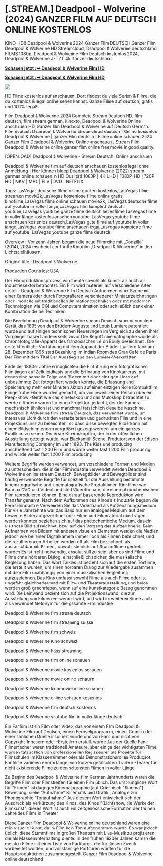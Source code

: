 <h1>[.STREAM.] Deadpool - Wolverine (2024) GANZER FILM AUF DEUTSCH ONLINE KOSTENLOS</h1>

KINO-HD!! Deadpool & Wolverine 2024 Ganzer Film DEUTSCH,Ganzer Film Deadpool & Wolverine HD Streamcloud, Deadpool & Wolverine deutschland FILMS 1080p, Deadpool & Wolverine Film Deutsch kostenlos 2024, Deadpool & Wolverine JETZT 4k Ganzer deutschland

**[Schauen jetzt : ➥ Deadpool & Wolverine Film HD](https://cutt.ly/Eek4L1EO)**

**[Schauen jetzt : ➥ Deadpool & Wolverine Film HD](https://cutt.ly/Eek4L1EO)**

<a href="https://cutt.ly/Eek4L1EO" rel="nofollow" data-target="animated-image.originalLink"><img src="https://camo.githubusercontent.com/7f6f88830ea72d49540cad466f7218e4623560163f263a8577ac8297d75fe095/68747470733a2f2f7777772e746563686d65686f772e636f6d2f77702d636f6e74656e742f75706c6f6164732f323032342f30332f72676273727465672e676966" data-canonical-src="https://www.techmehow.com/wp-content/uploads/2024/03/rgbsrteg.gif" style="max-width: 100%; display: inline-block;" data-target="animated-image.originalImage"></a>

HD Filme kostenlos auf anschauen. Dort findest du viele Serien & Filme, die du kostenlos & legal online sehen kannst. Ganze Filme auf deutsch, gratis und 100% legal!


Film Deadpool & Wolverine 2024 Complete Stream Deutsch HD. film deutsch, film stream german, kinoxto, Deadpool & Wolverine Online anschauen HD, Ganzer film Deadpool & Wolverine auf Deutsch German. Film deutsch Deadpool & Wolverine streamcloud deutsch | Online kostenlos Deadpool & Wolverine | ganzer Film deutsch | Filme online schauen 2024 Ganzer Film Deadpool & Wolverine Online anschauen , Stream Film Deadpool & Wolverine online ganzer film online free movie in good quality.



[OPENLOAD] Deadpool & Wolverine - Stream Deutsch: Online anschauen



Deadpool & Wolverine film auf deutsch anschauen kostenlos legal ohne Anmeldung | Hier können bleep Deadpool & Wolverine (2022) stream german online schauen in HD Qualität! 1080P | 4K UHD | 1080P-HD | 720P HD | MKV | MP4 | FLV | DVD | NETFLIX



Tags: LasVegas deutsche filme online gucken kostenlos,LasVegas filme streamen movie2k,LasVegas kostenlose filme online gratis kinofilme,LasVegas filme online schauen movie2k, LasVegas deutsche filme auf youtube in voller länge,LasVegas film komplett deutsch youtube,LasVegas youtube ganze filme deutsch liebesfilme,LasVegas filme in voller länge kostenlos ansehen youtube ,LasVegas youtube filme anschauen kostenlos deutsch,LasVegas gute filme auf youtube in voller länge,LasVegas youtube filme anschauen legal,LasVegas komplette filme auf youtube ,LasVegas youtube ganze filme deutsch



Overview : Vor zehn Jahren begann die neue Filmreihe mit „Godzilla“ (2014), 2024 erscheint der fünfte Kinofilm „Deadpool & Wolverine“ in den Lichtspielhäusern.



Original title : Deadpool & Wolverine



Production Countries: USA



Der Filmproduktionsprozess wird heute sowohl als Kunst- als auch als Industriesektor betrachtet. Ein Film wird materiell auf verschiedene Arten erstellt: Deadpool & Wolverine Film Deutsch Aufnehmen einer Szene mit einer Kamera oder durch Fotografieren verschiedener Miniaturzeichnungen oder -modelle mit traditionellen Animationstechniken oder mit modernen Technologien wie CGI und Computeranimation oder schließlich dank einer Kombination die be Techniken



Die Bezeichnung Deadpool & Wolverine stream Deutsch stammt von dem Gerät, das 1895 von den Brüdern Auguste und Louis Lumière patentiert wurde und auf einigen technischen Neuerungen im Vergleich zu denen ihrer Vorgänger basiert andererseits zuvor Der Begriff cinématographe wurde als Chronofotografie-Apparat des französischen Lé on Bouly bezeichnet . Die erste öffentliche Vorführung mit dem Apparat der Brüder Lumière fand am 28. Dezember 1895 statt Bezahlung im Indian Room des Gran Cafè de Paris Der Film mit dem Titel Der Ausstieg aus den Lumière-Werkstätten



Ende der 1880er Jahre ermöglichten die Einführung von fotografischen Filmlängen auf Zelluloidbasis und die Erfindung von Kinokameras, mit denen eine schnelle Folge von Bildern mit einer einzigen Linse auf unbestimmte Zeit fotografiert werden konnte, die Erfassung und Speicherung mehr erer Minuten Aktion auf einer einzigen Rolle Kompaktfilm Einige frühe Filme wurden gemacht, um von jeweils einer Person über ein Peep-Show -Gerät wie das Kinetoskop und das Mutoskop betrachtet zu werden. Andere waren für einen Projektor gedacht, der der Kamera mechanisch ähnlich ist und manchmal tatsächlich dieselbe Maschine. Deadpool & Wolverine film stream Deutsch, das verwendet wurde, um intensives Licht durch den verarbeiteten und gedruckten Film und in eine Projektionslinse zu beleuchten, so dass diese bewegten Bilderkann auf einem Bildschirm enorm vergrößert gezeigt werden, um ein ganzes Publikum zu sehen. Der erste Kinetoskopfilm, der in der öffentlichen Ausstellung gezeigt wurde, war Blacksmith Scene, Produtort von der Edison Manufacturing Company im Jahr 1893. The Kiss und producing anschließend fast 1 200 Film und würde weiter fast 1 200 Film producing and würde weiter fast 1 200 Film producing



Weitere Begriffe werden verwendet, um verschiedene Formen und Medien zu unterscheiden, die in der Filmindustrie verwendet werden Deadpool & Wolverine online stream Deutsch. Bewegtbilder und Bewegtbilder sind häufig verwendete Begriffe für speziell für die Ausstellung bestimmte kinematografische und kinematografische Produktionen Kinofilme wie Batman DVD und Videoband sind Videoformate, die einen photochemischen Film reproduieren können. Eine darauf basierende Reproduktion wird Transfer genannt. Nach dem Aufkommen des Kinos als Industrie begann die Fernsehindustrie Verwenden Sie das Videoband als Aufzeichnungsmedium Für viele Jahrzehnte war das Band nur ein analoges Medium, auf dem bewegte Bilder aufgezeichnet oder Filme und Filmmaterial übertragen werden konnten.beziehen sich auf das photochemische Medium, das ein vis those Bild aufzeichnet, bzw. auf den Vorgang des Aufzeichnens. Beim Aufnehmen von Bildern mit anderen visuellen Elementen werden die Medien jedoch wie bei einer Digitalkamera immer noch als Filmen bezeichnet, und die resultierenden Arbeiten werden oft als Film bezeichnet. als austauschbar mit Filmen , obwohl sie nicht auf Stummfilmen gedreht wurden Es ist nicht notwendig, absolut still zu sein, aber es sind Filme und Filme ohne hörbaren Dialog, einschließlich solcher, die musikalische Begleitung haben. Das Wort Talkies ist bezieht sich auf die ersten Tonfilme, die erstellt wurden, um einen hörbaren Dialog zur Wiedergabe zusammen mit dem Film unabhängig von einer musikalischen Begleitung aufzuzeichnen. Das Kino umfasst sowohl Filme als auch Filme.oder ist ungefähr gleichbedeutend mit Film- und Theaterausstellung, und beide werden groß geschrieben, wenn auf eine Kunstkategorie Bezug genommen wird. Die Leinwand bezieht sich auf die Projektionswand, die zur Ausstellung von Filmen verwendet wird, und wird im weiteren Sinne auch als verwendet Metonym für die gesamte Filmindustrie



Deadpool & Wolverine film stream deutsch



Deadpool & Wolverine film streaming suisse



Deadpool & Wolverine film schweiz



Deadpool & Wolverine Kino schweiz



Deadpool & Wolverine hdss streaming



Deadpool & Wolverine film online schauen



Deadpool & Wolverine movie kostenlos schauen



Deadpool & Wolverine movie online schauen



Deadpool & Wolverine kinomovie online schauen



Deadpool & Wolverine online schauen kostenlos



Deadpool & Wolverine film deutsch kostenlos



Deadpool & Wolverine youtube film in voller länge deutsch



Ein Fanfilm ist ein Film oder Video, das von einem Film Deadpool & Wolverine Film auf Deutsch, einem Fernsehprogramm, einem Comic oder einer ähnlichen Quelle inspiriert wurde und von Fans und nicht von Copyright-Inhabern oder -Erstellern erstellt wurde Aus der Quelle Fan-Filmemacher waren traditionell Amateure, aber einige der wichtigsten Filme wurden tatsächlich von professionellen Regisseuren als Projekte für Filmschulen im Klassenzimmer oder als Demonstrationsrollen Produçãot. Fanfilme variieren enorm lange, von kurzen gefälschten Trailern -Teaser für nicht existierende Filme zu den seltensten Filmen in voller Länge



Zu Beginn des Deadpool & Wolverine film German Jahrhunderts waren die Begriffe Film oder Filmstreifen für einen Film üblich. Das ursprüngliche Wort für "Filmen" ist dagegen Kinematographie (auf Griechisch "Kinema"). Bewegung, siehe "Aufnahme" Kinematik und Grafik), Analogie zur Phonographie "Tonaufnahme" Aus diesem Wort entwickelt sich der Ausdruck als Verkürzung des Kinos, des Kinos "(Lichtshow, die Werke der Filmkunst", dieses Wort ist auch ein zeitgenössische Formation der frü hen Jahre des Films in Theater



Diese Ganzer Film Deadpool & Wolverine online deutschland waren eine rein visuelle Kunst, da im Film kein Ton aufgenommen wurde. Es war jedoch üblich, diese Stummfilme in großen Theatern mit Live-Musik zu projizieren, die als Massenunterhaltung diente. In den frühen 1920er Jahren kamen die meisten Filme mit einer Liste von Partituren, die für diesen Zweck vorbereitet wurden, und vollständige Partituren wurden für die Hauptproduktionen zusammengestellt Ganzer Film Deadpool & Wolverine online deutschland
